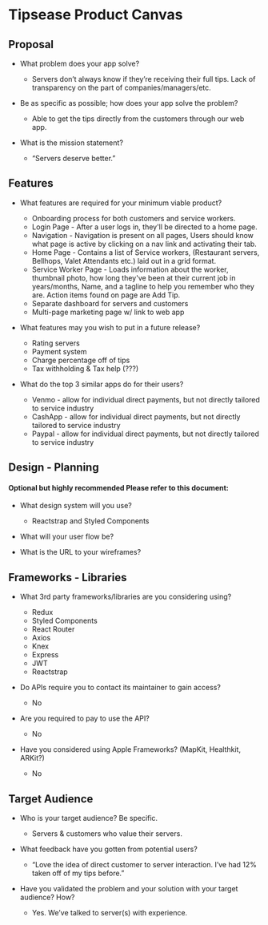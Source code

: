 # Tipsease Product Canvas

## Proposal

- What problem does your app solve?

    - Servers don’t always know if they’re receiving their full tips. Lack of transparency on the part of companies/managers/etc.

- Be as specific as possible; how does your app solve the problem?

    - Able to get the tips directly from the customers through our web app.

- What is the mission statement?

    - “Servers deserve better.”


## Features

- What features are required for your minimum viable product?

    - Onboarding process for both customers and service workers.
    - Login Page - After a user logs in, they'll be directed to a home page.
    - Navigation - Navigation is present on all pages, Users should know what page is active by clicking on a nav link and activating their tab.
    - Home Page - Contains a list of Service workers, (Restaurant servers, Bellhops, Valet Attendants etc.) laid out in a grid format.
    - Service Worker Page - Loads information about the worker, thumbnail photo, how long they've been at their current job in years/months, Name, and a tagline to help you remember who they are. Action items found on page are Add Tip.
    - Separate dashboard for servers and customers
    - Multi-page marketing page w/ link to web app


- What features may you wish to put in a future release?

    - Rating servers
    - Payment system
    - Charge percentage off of tips
    - Tax withholding & Tax help (???)


- What do the top 3 similar apps do for their users?

    - Venmo - allow for individual direct payments, but not directly tailored to service industry
    - CashApp - allow for individual direct payments, but not directly tailored to service industry
    - Paypal - allow for individual direct payments, but not directly tailored to service industry


## Design - Planning

#### Optional but highly recommended Please refer to this document:

- What design system will you use?
    - Reactstrap and Styled Components


- What will your user flow be?


- What is the URL to your wireframes?


## Frameworks - Libraries

- What 3rd party frameworks/libraries are you considering using?

    - Redux
    - Styled Components
    - React Router
    - Axios
    - Knex
    - Express
    - JWT
    - Reactstrap


- Do APIs require you to contact its maintainer to gain access?

    - No


- Are you required to pay to use the API?

    - No


- Have you considered using Apple Frameworks? (MapKit, Healthkit, ARKit?)
    
    - No



## Target Audience

- Who is your target audience? Be specific.

    - Servers & customers who value their servers.


- What feedback have you gotten from potential users?

    - “Love the idea of direct customer to server interaction. I’ve had 12% taken off of my tips before.”


- Have you validated the problem and your solution with your target audience? How?

    - Yes. We’ve talked to server(s) with experience.

